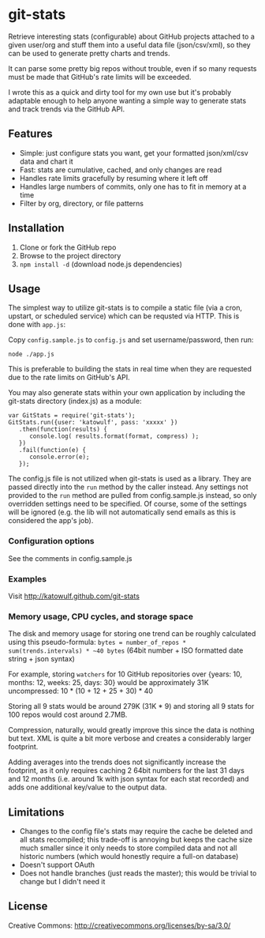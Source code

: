 
# git-stats

Retrieve interesting stats (configurable) about GitHub projects attached to a given user/org and stuff them into a useful
data file (json/csv/xml), so they can be used to generate pretty charts and trends.

It can parse some pretty big repos without trouble, even if so many requests must be made that GitHub's rate limits
will be exceeded.

I wrote this as a quick and dirty tool for my own use but it's probably adaptable enough to help anyone wanting a
simple way to generate stats and track trends via the GitHub API.

## Features

 * Simple: just configure stats you want, get your formatted json/xml/csv data and chart it
 * Fast: stats are cumulative, cached, and only changes are read
 * Handles rate limits gracefully by resuming where it left off
 * Handles large numbers of commits, only one has to fit in memory at a time
 * Filter by org, directory, or file patterns

## Installation

1. Clone or fork the GitHub repo
2. Browse to the project directory
3. `npm install -d` (download node.js dependencies)

## Usage

The simplest way to utilize git-stats is to compile a static file (via a cron, upstart, or scheduled service)
which can be requsted via HTTP. This is done with `app.js`:

Copy `config.sample.js` to `config.js` and set username/password, then run:

    node ./app.js

This is preferable to building the stats in real time when they are requested due to the rate limits on GitHub's API.

You may also generate stats within your own application by including the git-stats directory (index.js) as a module:

    var GitStats = require('git-stats');
    GitStats.run({user: 'katowulf', pass: 'xxxxx' })
       .then(function(results) {
          console.log( results.format(format, compress) );
       })
       .fail(function(e) {
          console.error(e);
       });

The config.js file is not utilized when git-stats is used as a library. They are passed directly into the `run`
method by the caller instead. Any settings not provided to the `run` method are pulled from config.sample.js instead,
so only overridden settings need to be specified. Of course, some of the settings will be ignored (e.g. the lib will
not automatically send emails as this is considered the app's job).

### Configuration options

See the comments in config.sample.js

### Examples

Visit http://katowulf.github.com/git-stats

### Memory usage, CPU cycles, and storage space

The disk and memory usage for storing one trend can be roughly calculated using this pseudo-formula:
`bytes = number_of_repos * sum(trends.intervals) * ~40 bytes` (64bit number + ISO formatted date string + json syntax)

For example, storing `watchers` for 10 GitHub repositories over {years: 10, months: 12, weeks: 25, days: 30}
would be approximately 31K uncompressed: 10 * (10 + 12 + 25 + 30) * 40

Storing all 9 stats would be around 279K (31K * 9) and storing all 9 stats for 100 repos would cost around 2.7MB.

Compression, naturally, would greatly improve this since the data is nothing but text. XML is quite a bit more
verbose and creates a considerably larger footprint.

Adding averages into the trends does not significantly increase the footprint, as it only requires caching 2 64bit
numbers for the last 31 days and 12 months (i.e. around 1k with json syntax for each stat recorded) and adds one
additional key/value to the output data.

## Limitations

* Changes to the config file's stats may require the cache be deleted and all stats recompiled; this trade-off
  is annoying but keeps the cache size much smaller since it only needs to store compiled data and not all
  historic numbers (which would honestly require a full-on database)
* Doesn't support OAuth
* Does not handle branches (just reads the master); this would be trivial to change but I didn't need it

## License

Creative Commons: http://creativecommons.org/licenses/by-sa/3.0/

